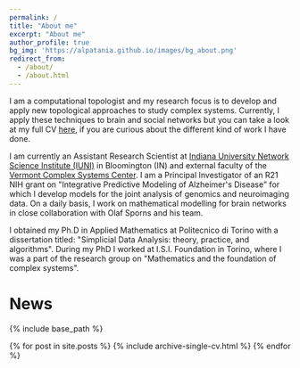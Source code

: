 ```yaml
---
permalink: /
title: "About me"
excerpt: "About me"
author_profile: true
bg_img: 'https://alpatania.github.io/images/bg_about.png'
redirect_from:
  - /about/
  - /about.html
---
```

<p style = "font-weight: 400;">I am a computational topologist and my research focus is to develop and apply new topological approaches to study complex systems. Currently, I apply these techniques to brain and social networks but you can take a look at my full CV <a href="https://alpatania.github.io/cv/"> here</a>, if you are curious about the different kind of work I have done.</p>

<p style = "font-weight: 400;">I am currently an Assistant Research Scientist at <a href = "http://iuni.iu.edu/">Indiana University Network Science Institute (IUNI)</a> in Bloomington (IN) and external faculty of the <a href="https://vermontcomplexsystems.org/">Vermont Complex Systems Center</a>. I am a Principal Investigator of an R21 NIH grant on "Integrative Predictive Modeling of Alzheimer's Disease" for which I develop models for the joint analysis of genomics and neuroimaging data. On a daily basis, I work on mathematical modelling for brain networks in close collaboration with Olaf Sporns and his team.</p>

<p style = "font-weight: 400;">I obtained my Ph.D in Applied Mathematics at Politecnico di Torino with a dissertation titled: "Simplicial Data Analysis: theory, practice, and algorithms". During my PhD I worked at I.S.I. Foundation in Torino, where I was a part of the research group on "Mathematics and the foundation of complex systems".  </p>

<!--Here are some of the projects I am focusing on right now:
- Developing new technique for joint analysis of genomics and neuroimaging data for transitional clinical research, joint work with Liana G. Apostolova, MD (part of the IMAGENE project);
- Analysing dMRI lifespan data, joint work with Olaf Sporns, Joshua Faskowitz @ Indiana University
- Developing a stochastic sampler for Directed Simplicial Complexes;
- Studying Mathematical models of community structures in relation to simplicial complexes;
- Topological Data Analysis on Health data (rna transcriptomes, quantitative semantic data, brain networks from fMRI, EEG, DTI).
-->


# News
{% include base_path %}

{% for post in site.posts %}
    {% include archive-single-cv.html %}
  {% endfor %}
